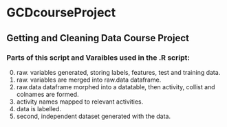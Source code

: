 # GCDcourseProject
## Getting and Cleaning Data Course Project
### Parts of this script and Varaibles used in the .R script:
0. raw. variables generated, storing labels, features, test and training data.
1. raw. variables are merged into raw.data dataframe.
2. raw.data dataframe morphed into a datatable, then activity, collist and colnames are formed.
3. activity names mapped to relevant activities.
4. data is labelled.
5. second, independent dataset generated with the data.
